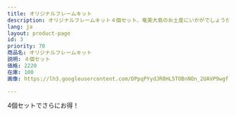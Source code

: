 ```yaml
---
title: オリジナルフレームキット
description: オリジナルフレームキット４個セット、奄美大島のお土産にいかがでしょうか？沢山のお友達にプレゼントすれば、喜ばれること間違いなし！
lang: ja
layout: product-page
id: 3
priority: 70
商品名: オリジナルフレームキット
説明: ４個セット
価格: 2220
在庫: 100
画像: https://lh3.googleusercontent.com/DPpqPYydJR8HL5TOBnNOn_2UAVP9wgf86MlV5Ct4fXe1yifLrw1Qoe9vMccKzATZoUwhvUBkPeoc

---
```

4個セットでさらにお得！
